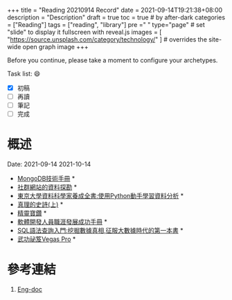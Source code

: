+++
title = "Reading 20210914 Record"
date = 2021-09-14T19:21:38+08:00
description = "Description"
draft = true
toc = true  # by after-dark
categories = ["Reading"]
tags = ["reading", "library"]
pre ="<i class='fa fa-file'></i> "
type="page" # set "slide" to display it fullscreen with reveal.js
images = [
  "https://source.unsplash.com/category/technology/"
] # overrides the site-wide open graph image
+++

Before you continue, please take a moment to configure your archetypes.


<!--more-->

Task list: :smile:

- [x] 初稿
- [ ] 再讀
- [ ] 筆記
- [ ] 完成

# 概述

Date: 2021-09-14	2021-10-14

* [MongoDB技術手冊](http://library.ylccb.gov.tw/bookDetail.do?id=623491)
	* 
* [社群網站的資料探勘](http://library.ylccb.gov.tw/bookDetail.do?id=623734)
	* 
* [東京大學資料科學家養成全書:使用Python動手學習資料分析](http://library.ylccb.gov.tw/bookDetail.do?id=623128)
	* 
* [真理的史詩(上)](http://library.ylccb.gov.tw/bookDetail.do?id=607150)
	* 
* [精靈寶鑽](http://library.ylccb.gov.tw/bookDetail.do?id=185192)
	* 
* [軟體開發人員職涯發展成功手冊](http://library.ylccb.gov.tw/bookDetail.do?id=601995)
	* 
* [SQL語法查詢入門:挖掘數據真相,征服大數據時代的第一本書](http://library.ylccb.gov.tw/bookDetail.do?id=580560)
	* 
* [武功祕笈Vegas Pro](http://library.ylccb.gov.tw/bookDetail.do?id=623438)
	* 	

# 參考連結

1. [Eng-doc](http://daringfireball.net/projects/markdown/syntax)


[google]: https://www.google.com "Search Engine"



